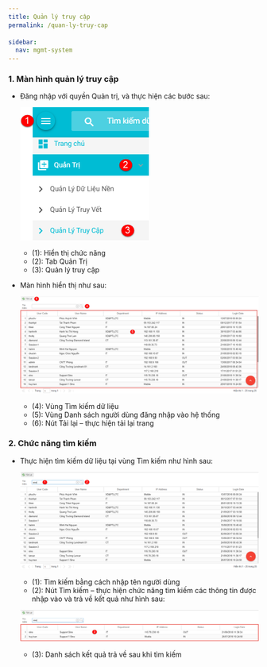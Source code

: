 ```yaml
---
title: Quản lý truy cập
permalink: /quan-ly-truy-cap

sidebar:
  nav: mgmt-system
---
```


### **1. Màn hình quản lý truy cập**
* Đăng nhập với quyền Quản trị, và thực hiện các bước sau:

     ![](assets/userconnection/mnUserConnection.png)

     * (1): Hiển thị chức năng
     * (2): Tab Quản Trị
     * (3): Quản lý truy cập

* Màn hình hiển thị như sau:

     ![](assets/userconnection/UserConnection.png)

     * (4): Vùng Tìm kiếm dữ liệu
     * (5): Vùng Danh sách người dùng đăng nhập vào hệ thống
     * (6): Nút Tải lại – thực hiện tải lại trang

### **2. Chức năng tìm kiếm**
* Thực hiện tìm kiếm dữ liệu tại vùng Tìm kiếm như hình sau:

     ![](assets/userconnection/UserConnectionSearch.png)

     * (1): Tìm kiếm bằng cách nhập tên người dùng
     * (2): Nút Tìm kiếm – thực hiện chức năng tìm kiếm các thông tin được nhập vào và trả về kết quả như hình sau:

     ![](assets/userconnection/UserConnectionSearchResult.png)

     * (3): Danh sách kết quả trả về sau khi tìm kiếm